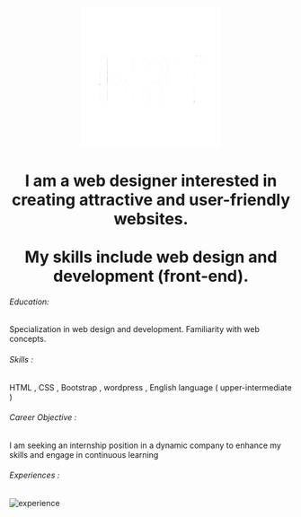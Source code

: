 <div align='center'>


<img src='./1727026808221.png' width='250px' alt='image' padding-up='0px' margin-up='0px'/>
<br>
<h1>I am a web designer interested in creating attractive and user-friendly websites.<br><br> My skills include web design and development (front-end).</h1>

</div>
<p align='left'>

<h6>Education:</h6> Specialization in web design and development. Familiarity with web concepts. <br>

<h6>Skills :</h6> HTML , CSS , Bootstrap , wordpress , English language ( upper-intermediate ) <br>

<h6>Career Objective :</h6> I am seeking an internship position in a dynamic company to enhance my skills and engage in continuous learning</p>

<h6>Experiences :</h6>
<img src='https://skillicons.dev/icons?i=html,css,bootstrap,wordpress,linkedin,gmail,pycharm,vscode&theme=light&perline=4 ' alt='experience'/>
